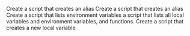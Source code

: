 Create a script that creates an alias
Create a script that creates an alias
Create a script that lists environment variables
 a script that lists all local variables and environment variables, and functions.
Create a script that creates a new local variable
